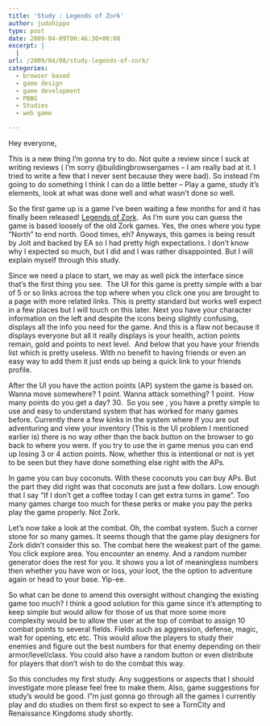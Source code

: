 ```yaml
---
title: 'Study : Legends of Zork'
author: judohippo
type: post
date: 2009-04-09T00:46:30+00:00
excerpt: |
  |
url: /2009/04/08/study-legends-of-zork/
categories:
  - browser based
  - game design
  - game development
  - PBBG
  - Studies
  - web game

---
```

Hey everyone,

This is a new thing I&#8217;m gonna try to do. Not quite a review since I suck at writing reviews ( I&#8217;m sorry @buildingbrowsergames &#8211; I am really bad at it. I tried to write a few that I never sent because they were bad). So instead I&#8217;m going to do something I think I can do a little better &#8211; Play a game, study it&#8217;s elements, look at what was done well and what wasn&#8217;t done so well.

So the first game up is a game I&#8217;ve been waiting a few months for and it has finally been released! <a href="http://legendsofzork.com/" target="_blank" rel="noopener noreferrer">Legends of Zork</a>.  As I&#8217;m sure you can guess the game is based loosely of the old Zork games. Yes, the ones where you type &#8220;North&#8221; to end north. Good times, eh? Anyways, this games is being result by Jolt and backed by EA so I had pretty high expectations. I don&#8217;t know why I expected so much, but I did and I was rather disappointed. But I will explain myself through this study.

Since we need a place to start, we may as well pick the interface since that&#8217;s the first thing you see.  The UI for this game is pretty simple with a bar of 5 or so links across the top where when you click one you are brought to a page with more related links. This is pretty standard but works well expect in a few places but I will touch on this later. Next you have your character information on the left and despite the icons being slightly confusing, displays all the info you need for the game. And this is a flaw not because it displays everyone but all it really displays is your health, action points remain, gold and points to next level.  And below that you have your friends list which is pretty useless. With no benefit to having friends or even an easy way to add them it just ends up being a quick link to your friends profile.

After the UI you have the action points (AP) system the game is based on. Wanna move somewhere? 1 point. Wanna attack something? 1 point.  How many points do you get a day? 30.  So you see , you have a pretty simple to use and easy to understand system that has worked for many games before. Currently there a few kinks in the system where if you are out adventuring and view your inventory (This is the UI problem I mentioned earlier is) there is no way other than the back button on the browser to go back to where you were. If you try to use the in game menus you can end up losing 3 or 4 action points. Now, whether this is intentional or not is yet to be seen but they have done something else right with the APs.

In game you can buy coconuts. With these coconuts you can buy APs. But the part they did right was that coconuts are just a few dollars. Low enough that I say &#8220;If I don&#8217;t get a coffee today I can get extra turns in game&#8221;. Too many games charge too much for these perks or make you pay the perks play the game properly. Not Zork.

Let&#8217;s now take a look at the combat. Oh, the combat system. Such a corner stone for so many games. It seems though that the game play designers for Zork didn&#8217;t consider this so. The combat here the weakest part of the game. You click explore area. You encounter an enemy. And a random number generator does the rest for you. It shows you a lot of meaningless numbers then whether you have won or loss, your loot, the the option to adventure again or head to your base. Yip-ee.

So what can be done to amend this oversight without changing the existing game too much? I think a good solution for this game since it&#8217;s attempting to keep simple but would allow for those of us that more some more complexity would be to allow the user at the top of combat to assign 10 combat points to several fields. Fields such as aggression, defense, magic, wait for opening, etc etc. This would allow the players to study their enemies and figure out the best numbers for that enemy depending on their armor/level/class. You could also have a random button or even distribute for players that don&#8217;t wish to do the combat this way.

So this concludes my first study. Any suggestions or aspects that I should investigate more please feel free to make them. Also, game suggestions for study&#8217;s would be good. I&#8221;m just gonna go through all the games I currently play and do studies on them first so expect to see a TornCity and Renaissance Kingdoms study shortly.